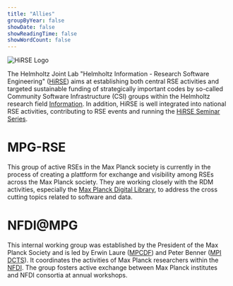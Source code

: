 ```yaml
---
title: "Allies"
groupByYear: false
showDate: false
showReadingTime: false
showWordCount: false
---
```


![HiRSE Logo](img/hirse.jpg)

The Helmholtz Joint Lab "Helmholtz Information - Research Software Engineering" ([HiRSE](https://www.helmholtz-hirse.de/)) aims at establishing both central RSE activities and targeted sustainable funding of strategically important codes by so-called Community Software Infrastructure (CSI) groups within the Helmholtz research field [Information](https://www.helmholtz.de/en/research/research-fields/information/). In addition, HiRSE is well integrated into national RSE activities, contributing to RSE events and running the [HiRSE Seminar Series](https://www.helmholtz-hirse.de/series.html).

# MPG-RSE

This group of active RSEs in the Max Planck society is currently in the process of creating a plattform for exchange and visibility among RSEs across the Max Planck society. They are working closely with the RDM activities, especially the [Max Planck Digital Library](https://mpdl.mpg.de), to address the cross cutting topics related to software and data.

# NFDI@MPG

This internal working group was established by the President of the Max Planck Society and is led by Erwin Laure ([MPCDF](https://www.mpcdf.mpg.de/)) and Peter Benner ([MPI DCTS](https://www.mpi-magdeburg.mpg.de)). It coordinates the activities of Max Planck researchers within the [NFDI](https://www.nfdi.de). The group fosters active exchange between Max Planck institutes and NFDI consortia at annual workshops.
